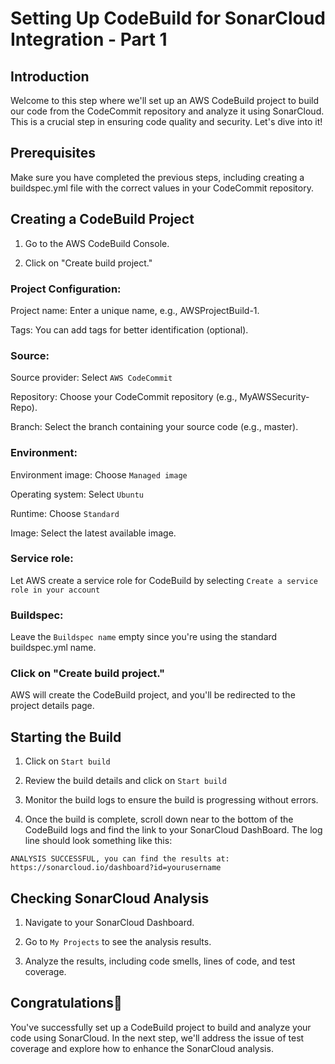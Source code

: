 # Setting Up CodeBuild for SonarCloud Integration - Part 1

## Introduction
Welcome to this step where we'll set up an AWS CodeBuild project to build our code from the CodeCommit repository and analyze it using SonarCloud. This is a crucial step in ensuring code quality and security. Let's dive into it!

## Prerequisites
Make sure you have completed the previous steps, including creating a buildspec.yml file with the correct values in your CodeCommit repository.

## Creating a CodeBuild Project
1. Go to the AWS CodeBuild Console.

2. Click on "Create build project."

### Project Configuration:
Project name: Enter a unique name, e.g., AWSProjectBuild-1.

Tags: You can add tags for better identification (optional).

### Source:
Source provider: Select `AWS CodeCommit`

Repository: Choose your CodeCommit repository (e.g., MyAWSSecurity-Repo).

Branch: Select the branch containing your source code (e.g., master).

### Environment:
Environment image: Choose `Managed image`

Operating system: Select `Ubuntu`

Runtime: Choose `Standard`

Image: Select the latest available image.

### Service role:

Let AWS create a service role for CodeBuild by selecting `Create a service role in your account`

### Buildspec:
Leave the `Buildspec name` empty since you're using the standard buildspec.yml name.

### Click on "Create build project."

AWS will create the CodeBuild project, and you'll be redirected to the project details page.

## Starting the Build
1. Click on `Start build`

2. Review the build details and click on `Start build`

3. Monitor the build logs to ensure the build is progressing without errors.

4. Once the build is complete, scroll down near to the bottom of the CodeBuild logs and find the link to your SonarCloud DashBoard. The log line should look something like this: 

`ANALYSIS SUCCESSFUL, you can find the results at: https://sonarcloud.io/dashboard?id=yourusername`

## Checking SonarCloud Analysis
1. Navigate to your SonarCloud Dashboard.

2. Go to `My Projects` to see the analysis results.

3. Analyze the results, including code smells, lines of code, and test coverage.

## Congratulations🥳
You've successfully set up a CodeBuild project to build and analyze your code using SonarCloud. In the next step, we'll address the issue of test coverage and explore how to enhance the SonarCloud analysis.








